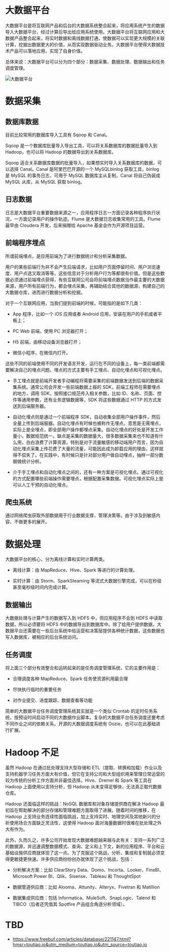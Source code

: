 # 大数据平台

大数据平台是将互联网产品和后台的大数据系统整合起来，将应用系统产生的数据导入大数据平台，经过计算后导出给应用系统使用。大数据平台将互联网应用和大数据产品整合起来，将实时数据和离线数据打通，使数据可以实现更大规模的关联计算，挖掘出数据更大的价值，从而实现数据驱动业务。大数据平台使得大数据技术产品可以落地应用，实现了自身价值。

总体来说：大数据平台可以分为四个部分：数据采集、数据处理、数据输出和任务调度管理。

![大数据平台](https://s2.ax1x.com/2019/12/18/QH7aqS.jpg)

# 数据采集

## 数据库数据

目前比较常用的数据库导入工具有 Sqoop 和 Canal。

Sqoop 是一个数据库批量导入导出工具，可以将关系数据库的数据批量导入到 Hadoop，也可以将 Hadoop 的数据导出到关系数据库。

Sqoop 适合关系数据库数据的批量导入，如果想实时导入关系数据库的数据，可以选择 Canal。Canal 是阿里巴巴开源的一个 MySQLbinlog 获取工具，binlog 是 MySQL 的事务日志，可用于 MySQL 数据库主从复制，Canal 将自己伪装成 MySQL 从库，从 MySQL 获取 binlog。

## 日志数据

日志是大数据平台重要数据来源之一，应用程序日志一方面记录各种程序执行状况，一方面记录用户的操作轨迹。Flume 是大数据日志收集常用的工具。Flume 最早由 Cloudera 开发，后来捐赠给 Apache 基金会作为开源项目运营。

## 前端程序埋点

所谓前端埋点，是应用前端为了进行数据统计和分析采集数据。

用户的某些前端行为并不会产生后端请求，比如用户页面停留时间、用户浏览速度、用户点选又取消等等。这些信息对于分析用户行为等都很有价值。但是这些数据必须通过前端埋点获得，有些互联网公司会将前端埋点数据当作最主要的大数据来源，用户所有前端行为，都会埋点采集，再辅助结合其他的数据源，构建自己的大数据仓库，进而进行数据分析和挖掘。

对于一个互联网应用，当我们提到前端的时候，可能指的是如下几类：

- App 程序，比如一个 iOS 应用或者 Android 应用，安装在用户的手机或者平板上；

- PC Web 前端，使用 PC 浏览器打开；

- H5 前端，由移动设备浏览器打开；

- 微信小程序，在微信内打开。

这些不同的前端使用不同的开发语言开发，运行在不同的设备上，每一类前端都需要解决自己的埋点问题。埋点的方式主要有手工埋点、自动化埋点和可视化埋点。

- 手工埋点就是前端开发者手动编程将需要采集的前端数据发送到后端的数据采集系统。通常公司会开发一些前端数据上报的 SDK，前端工程师在需要埋点的地方，调用 SDK，按照接口规范传入相关参数，比如 ID、名称、页面、控件等通用参数，还有业务逻辑数据等，SDK 将这些数据通过 HTTP 的方式发送到后端服务器。

- 自动化埋点则是通过一个前端程序 SDK，自动收集全部用户操作事件，然后全量上传到后端服器。自动化埋点有时候也被称作无埋点，意思是无需埋点，实际上是全埋点，即全部用户操作都埋点采集。自动化埋点的好处是开发工作量小，数据规范统一。缺点是采集的数据量大，很多数据采集来也不知道有什么用，白白浪费了计算资源，特别是对于流量敏感的移动端用户而言，因为自动化埋点采集上传花费了大量的流量，可能因此成为卸载应用的理由，这样就得不偿失了。在实践中，有时候只是针对部分用户做自动埋点，抽样一部分数据做统计分析。

- 介于手工埋点和自动化埋点之间的，还有一种方案是可视化埋点。通过可视化的方式配置哪些前端操作需要埋点，根据配置采集数据。可视化埋点实际上是可以人工干预的自动化埋点。

## 爬虫系统

通过网络爬虫获取外部数据用于行业数据支撑，管理决策等。由于涉及到敏感内容，不做更多的展开。

# 数据处理

大数据平台的核心，分为离线计算和实时计算两类。

- 离线计算：由 MapReduce、Hive、Spark 等进行的计算处理。

- 实时计算：由 Storm、SparkSteaming 等流式大数据引擎完成，可以在秒级甚至毫秒级时间内完成计算。

## 数据输出

大数据处理与计算产生的数据写入到 HDFS 中，但应用程序不会到 HDFS 中读取数据，所以必须要将 HDFS 中的数据导出到数据库中。除了给用户提供数据，大数据平台还需要在一些后台系统中给运营和决策层提供各种统计数据，这些数据也写入数据库，被相应的后台系统访问。

## 任务调度

将上面三个部分有效整合和运转起来的是任务调度管理系统，它的主要作用是：

- 合理调度各种 MapReduce、Spark 任务使资源利用最合理

- 尽快执行临时的重要任务

- 对作业提交、进度跟踪、数据查看等功能

简单的大数据平台任务调度管理系统其实就是一个类似 Crontab 的定时任务系统，按预设时间启动不同的大数据作业脚本。复杂的大数据平台任务调度还要考虑不同作业之间的依赖关系。开源的大数据调度系统有 Oozie，也可以在此基础进行扩展。

# Hadoop 不足

虽然 Hadoop 在通过批处理支持大型存储和 ETL（提取、转换和加载）作业以及支持机器学习任务方面大有价值，但它在支持公司和大型组织用来管理日常运营的较为传统的分析工作方面并非最佳选择。Hive、Dremel 和 Spark 等工具在 Hadoop 上面使用以支持分析，但 Hadoop 从未变得足够快，无法真正取代数据仓库。

Hadoop 还面临这样的挑战：NoSQL 数据库和对象存储提供商在解决 Hadoop 最初旨在帮助解决的部分存储和管理难题方面取得了进展。随着时间的推移，在 Hadoop 上支持业务连续性面临挑战，加上支持实时、地理空间及其他新兴的分析使用场合方面缺乏灵活性，这使得 Hadoop 面对海量数据时很难在批处理之外大有作为。

此外，久而久之，许多公司开始发现大数据难题越来越与此有关：支持一系列广泛的数据源，并迅速调整数据模式、查询、定义和上下文，新的应用程序、平台和云基础设施供应商就体现了这一点。为了克服这个挑战，分析、集成和复制就必须变得更敏捷更快速。许多供应商纷纷创办就体现了这个挑战，包括：

- 分析解决方案：比如 ClearStory Data、Domo、Incorta、Looker、FineBI、Microsoft Power BI、Qlik、Sisense、Tableau 和 ThoughtSpot

- 数据管道供应商：比如 Alooma、Attunity、Alteryx、Fivetran 和 Matillion

- 数据集成供应商：包括 Informatica、MuleSoft、SnapLogic、Talend 和 TIBCO（后者还凭借其 Spotfire 产品组合角逐分析领域）。

# TBD

- https://www.freebuf.com/articles/database/221147.html?hmsr=toutiao.io&utm_medium=toutiao.io&utm_source=toutiao.io
